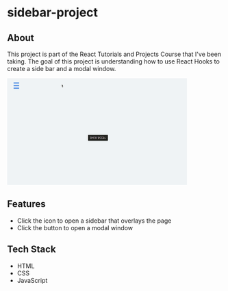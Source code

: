 # sidebar-project

## About
This project is part of the React Tutorials and Projects Course that I've been taking. The goal of this project is understanding how to use React Hooks to create a side bar and a modal window. 

<img src="https://github.com/TauDuque/sidebar-project/blob/main/side2.gif" height="250px" width="420" />

## Features
<ul> 
  <li> Click the icon to open a sidebar that overlays the page
    <li> Click the button to open a modal window
      </ul>

## Tech Stack
<ul>
  <li>HTML
    <li>CSS
      <li>JavaScript
        </ul>
